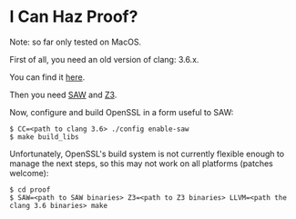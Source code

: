 # I Can Haz Proof?

Note: so far only tested on MacOS.

First of all, you need an old version of clang: 3.6.x.

You can find it [here](http://llvm.org/releases/download.html).

Then you need [SAW](http://saw.galois.com/downloads.html) and [Z3](https://github.com/Z3Prover/z3/releases).

Now, configure and build OpenSSL in a form useful to SAW:

    $ CC=<path to clang 3.6> ./config enable-saw
    $ make build_libs

Unfortunately, OpenSSL's build system is not currently flexible enough
to manage the next steps, so this may not work on all platforms
(patches welcome):

    $ cd proof
    $ SAW=<path to SAW binaries> Z3=<path to Z3 binaries> LLVM=<path the clang 3.6 binaries> make

